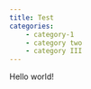 ```yaml
---
title: Test
categories: 
    - category-1
    - category two
    - category III
---
```

Hello world!